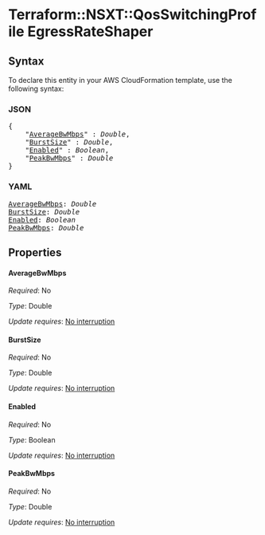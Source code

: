 # Terraform::NSXT::QosSwitchingProfile EgressRateShaper

## Syntax

To declare this entity in your AWS CloudFormation template, use the following syntax:

### JSON

<pre>
{
    "<a href="#averagebwmbps" title="AverageBwMbps">AverageBwMbps</a>" : <i>Double</i>,
    "<a href="#burstsize" title="BurstSize">BurstSize</a>" : <i>Double</i>,
    "<a href="#enabled" title="Enabled">Enabled</a>" : <i>Boolean</i>,
    "<a href="#peakbwmbps" title="PeakBwMbps">PeakBwMbps</a>" : <i>Double</i>
}
</pre>

### YAML

<pre>
<a href="#averagebwmbps" title="AverageBwMbps">AverageBwMbps</a>: <i>Double</i>
<a href="#burstsize" title="BurstSize">BurstSize</a>: <i>Double</i>
<a href="#enabled" title="Enabled">Enabled</a>: <i>Boolean</i>
<a href="#peakbwmbps" title="PeakBwMbps">PeakBwMbps</a>: <i>Double</i>
</pre>

## Properties

#### AverageBwMbps

_Required_: No

_Type_: Double

_Update requires_: [No interruption](https://docs.aws.amazon.com/AWSCloudFormation/latest/UserGuide/using-cfn-updating-stacks-update-behaviors.html#update-no-interrupt)

#### BurstSize

_Required_: No

_Type_: Double

_Update requires_: [No interruption](https://docs.aws.amazon.com/AWSCloudFormation/latest/UserGuide/using-cfn-updating-stacks-update-behaviors.html#update-no-interrupt)

#### Enabled

_Required_: No

_Type_: Boolean

_Update requires_: [No interruption](https://docs.aws.amazon.com/AWSCloudFormation/latest/UserGuide/using-cfn-updating-stacks-update-behaviors.html#update-no-interrupt)

#### PeakBwMbps

_Required_: No

_Type_: Double

_Update requires_: [No interruption](https://docs.aws.amazon.com/AWSCloudFormation/latest/UserGuide/using-cfn-updating-stacks-update-behaviors.html#update-no-interrupt)

